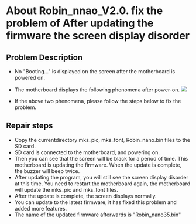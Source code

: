 # About Robin_nnao_V2.0. fix the problem of After updating the firmware the screen display disorder

## Problem Description 
- No "Booting..." is displayed on the screen after the motherboard is powered on.
- The motherboard displays the following phenomena after power-on.
![](https://github.com/makerbase-mks/Mks-Robin-Nano-Marlin2.0-Firmware/blob/Restore-spi_falsh-config/Images/display-disorder.png)

- If the above two phenomena, please follow the steps below to fix the problem.

## Repair steps

- Copy the currentdirectory mks_pic, mks_font, Robin_nano.bin files to the SD card. 
- SD card is connected to the motherboard, and powering on.
- Then you can see that the screen will be black for a period of time. This motherboard is updating the firmware. When the update is complete, the buzzer will beep twice.
- After updating the program, you will still see the screen display disorder at this time. You need to restart the motherboard again, the motherboard will update the mks_pic and mks_font files.
- After the update is complete, the screen displays normally.
- You can update to the latest firmware, it has fixed this problem and added more features.
- The name of the updated firmware afterwards is "Robin_nano35.bin"